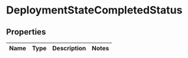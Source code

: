 # DeploymentStateCompletedStatus

## Properties
Name | Type | Description | Notes
------------ | ------------- | ------------- | -------------
